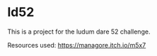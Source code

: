 # ld52
This is a project for the ludum dare 52 challenge. 



Resources used: 
https://managore.itch.io/m5x7
